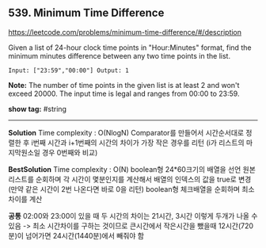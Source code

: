 ## 539. Minimum Time Difference

https://leetcode.com/problems/minimum-time-difference/#/description

Given a list of 24-hour clock time points in "Hour:Minutes" format, find the minimum minutes difference between any two time points in the list.

`
Input: ["23:59","00:00"]
Output: 1
`

**Note:**
The number of time points in the given list is at least 2 and won't exceed 20000.
The input time is legal and ranges from 00:00 to 23:59.

**show tag:** \#string

--------------------------------------------

**Solution**
Time complexity : O(NlogN)
Comparator를 만들어서 시간순서대로 정렬한 후 i번째 시간과 i+1번째의 시간의 차이가 가장 작은 경우를 리턴
(i가 리스트의 마지막원소일 경우 0번째와 비교)

**BestSolution**
Time complexity : O(N)
boolean형 24*60크기의 배열을 선언
원본리스트를 순회하며 각 시간이 몇분인지를 계산해서 배열의 인덱스의 값을 true로 변경 (만약 같은 시간이 2번 나온다면 바로 0을 리턴)
boolean형 체크배열을 순회하며 최소 차이를 계산

**공통**
02:00와 23:00이 있을 때 두 시간의 차이는 21시간, 3시간 이렇게 두개가 나올 수 있음 -> 최소 시간차이를 구하는 것이므로 큰시간에서 작은시간을 뺐을때 12시간(720분)이 넘어가면 24시간(1440분)에서 빼줘야 함
